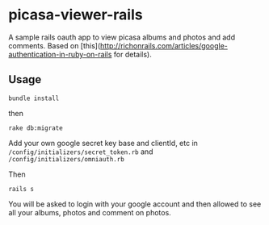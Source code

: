 picasa-viewer-rails
===================

A sample rails oauth app to view picasa albums and photos and add comments.
Based on [this](http://richonrails.com/articles/google-authentication-in-ruby-on-rails for details).

## Usage

    bundle install

then

    rake db:migrate

Add your own google secret key base and clientId, etc in `/config/initializers/secret_token.rb` and `/config/initializers/omniauth.rb`

Then 

    rails s

You will be asked to login with your google account and then allowed to see all your albums, photos and comment on photos.
